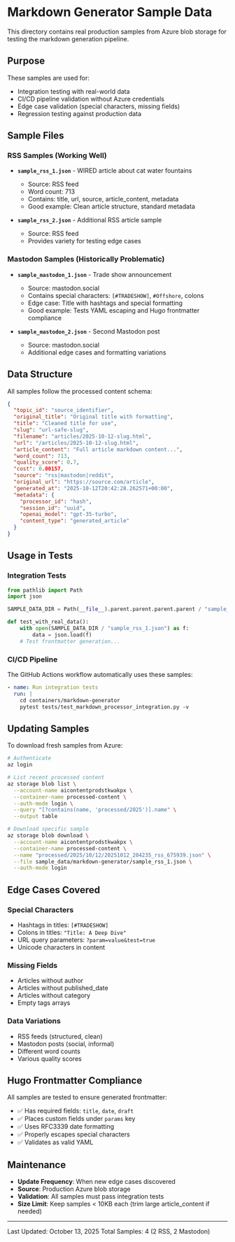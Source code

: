 # Markdown Generator Sample Data

This directory contains real production samples from Azure blob storage for testing the markdown generation pipeline.

## Purpose

These samples are used for:
- Integration testing with real-world data
- CI/CD pipeline validation without Azure credentials
- Edge case validation (special characters, missing fields)
- Regression testing against production data

## Sample Files

### RSS Samples (Working Well)
- **`sample_rss_1.json`** - WIRED article about cat water fountains
  - Source: RSS feed
  - Word count: 713
  - Contains: title, url, source, article_content, metadata
  - Good example: Clean article structure, standard metadata

- **`sample_rss_2.json`** - Additional RSS article sample
  - Source: RSS feed
  - Provides variety for testing edge cases

### Mastodon Samples (Historically Problematic)
- **`sample_mastodon_1.json`** - Trade show announcement
  - Source: mastodon.social
  - Contains special characters: `[#TRADESHOW]`, `#Offshore`, colons
  - Edge case: Title with hashtags and special formatting
  - Good example: Tests YAML escaping and Hugo frontmatter compliance

- **`sample_mastodon_2.json`** - Second Mastodon post
  - Source: mastodon.social
  - Additional edge cases and formatting variations

## Data Structure

All samples follow the processed content schema:

```json
{
  "topic_id": "source_identifier",
  "original_title": "Original title with formatting",
  "title": "Cleaned title for use",
  "slug": "url-safe-slug",
  "filename": "articles/2025-10-12-slug.html",
  "url": "/articles/2025-10-12-slug.html",
  "article_content": "Full article markdown content...",
  "word_count": 713,
  "quality_score": 0.7,
  "cost": 0.00157,
  "source": "rss|mastodon|reddit",
  "original_url": "https://source.com/article",
  "generated_at": "2025-10-12T20:42:28.262571+00:00",
  "metadata": {
    "processor_id": "hash",
    "session_id": "uuid",
    "openai_model": "gpt-35-turbo",
    "content_type": "generated_article"
  }
}
```

## Usage in Tests

### Integration Tests
```python
from pathlib import Path
import json

SAMPLE_DATA_DIR = Path(__file__).parent.parent.parent.parent / "sample_data" / "markdown-generator"

def test_with_real_data():
    with open(SAMPLE_DATA_DIR / "sample_rss_1.json") as f:
        data = json.load(f)
    # Test frontmatter generation...
```

### CI/CD Pipeline
The GitHub Actions workflow automatically uses these samples:
```yaml
- name: Run integration tests
  run: |
    cd containers/markdown-generator
    pytest tests/test_markdown_processor_integration.py -v
```

## Updating Samples

To download fresh samples from Azure:

```bash
# Authenticate
az login

# List recent processed content
az storage blob list \
  --account-name aicontentprodstkwakpx \
  --container-name processed-content \
  --auth-mode login \
  --query "[?contains(name, 'processed/2025')].name" \
  --output table

# Download specific sample
az storage blob download \
  --account-name aicontentprodstkwakpx \
  --container-name processed-content \
  --name "processed/2025/10/12/20251012_204235_rss_675939.json" \
  --file sample_data/markdown-generator/sample_rss_1.json \
  --auth-mode login
```

## Edge Cases Covered

### Special Characters
- Hashtags in titles: `[#TRADESHOW]`
- Colons in titles: `"Title: A Deep Dive"`
- URL query parameters: `?param=value&test=true`
- Unicode characters in content

### Missing Fields
- Articles without author
- Articles without published_date
- Articles without category
- Empty tags arrays

### Data Variations
- RSS feeds (structured, clean)
- Mastodon posts (social, informal)
- Different word counts
- Various quality scores

## Hugo Frontmatter Compliance

All samples are tested to ensure generated frontmatter:
- ✅ Has required fields: `title`, `date`, `draft`
- ✅ Places custom fields under `params` key
- ✅ Uses RFC3339 date formatting
- ✅ Properly escapes special characters
- ✅ Validates as valid YAML

## Maintenance

- **Update Frequency**: When new edge cases discovered
- **Source**: Production Azure blob storage
- **Validation**: All samples must pass integration tests
- **Size Limit**: Keep samples < 10KB each (trim large article_content if needed)

---

Last Updated: October 13, 2025
Total Samples: 4 (2 RSS, 2 Mastodon)
